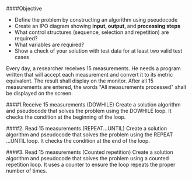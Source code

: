 
####Objective
* Define the problem by constructing an algorithm using pseudocode
* Create an IPO diagram showing <strong>input, output, </strong>and<strong> processing steps</strong>
* What control structures (sequence, selection and repetition) are required?
* What variables are required?
* Show a check of your solution with test data for at least two valid test cases


Every day, a researcher receives 15 measurements. He needs a program written that will accept each measurement and convert it to its metric equivalent. The result shall display on the monitor. After all 15 measurements are entered, the words "All measurements processed" shall be displayed on the screen.

####1.Receive 15 measurements (DOWHILE)
Create a solution algorithm and pseudocode that solves the problem using the DOWHILE loop.  It checks the condition at the beginning of the loop.

####2. Read 15 measurements (REPEAT...UNTIL)
Create a solution algorithm and pseudocode that solves the problem using the REPEAT ...UNTIL loop.  It checks the condition at the end of the loop.

####3. Read 15 measurements (Counted repetition)
Create a solution algorithm and pseudocode that solves the problem using a counted repetition loop.  It uses a counter to ensure the loop repeats the proper number of times.

